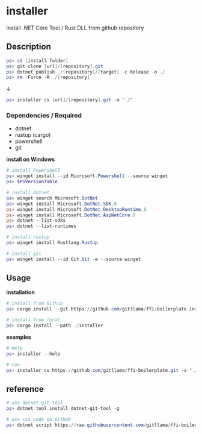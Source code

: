 # installer

Install .NET Core Tool / Rust DLL from github repository

## Description 

```ps1
ps> cd [install folder]
ps> git clone [url]/[repository].git
ps> dotnet publish ./[repository]/[target] -c Release -o ./
ps> rm -Force -R ./[repository]
```

↓

```ps1
ps> installer cs [url]/[repository].git -o "./"
```

### Dependencies / Required

- dotnet
- rustup (cargo)
- powershell
- git

**install on Windows**

```ps1
# install Powershell
ps> winget install --id Microsoft.Powershell --source winget
ps> $PSVersionTable

# install dotnet
ps> winget search Microsoft.DotNet
ps> winget install Microsoft.DotNet.SDK.8
ps> winget install Microsoft.DotNet.DesktopRuntime.8
ps> winget install Microsoft.DotNet.AspNetCore.8
ps> dotnet --list-sdks 
ps> dotnet --list-runtimes

# install rustup
ps> winget install Rustlang.Rustup

# install git
ps> winget install --id Git.Git -e --source winget
```

## Usage

**installation**

```ps1
# install from Github
ps> cargo install --git https://github.com/gitllama/ffi-boilerplate installer

# install from local
ps> cargo install --path ./installer
```

**examples**

```ps1
# help
ps> installer --help

# run
ps> installer cs https://github.com/gitllama/ffi-boilerplate.git -s "./cs" -o "./"
```

## reference

```ps1
# use dotnet-git-tool
ps> dotnet tool install dotnet-git-tool -g

# use csx code on GitHub
ps> dotnet script https://raw.githubusercontent.com/gitllama/ffi-boilerplate/main/cs
```